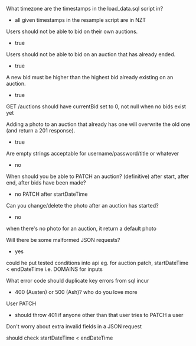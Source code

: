 What timezone are the timestamps in the load_data.sql script in?
- all given timestamps in the resample script are in NZT

Users should not be able to bid on their own auctions.
- true

Users should not be able to bid on an auction that has already ended.
- true

A new bid must be higher than the highest bid already existing on an auction.
- true

GET /auctions should have currentBid set to 0, not null when no bids exist yet

Adding a photo to an auction that already has one will overwrite the old one (and return a 201 response).
- true

Are empty strings acceptable for username/password/title or whatever
- no

When should you be able to PATCH an auction? (definitive) after start, after end, after bids have been made?
- no PATCH after startDateTime

Can you change/delete the photo after an auction has started?
- no

when there's no photo for an auction, it return a default photo




Will there be some malformed JSON requests?
- yes

could he put tested conditions into api eg. for auction patch, startDateTime < endDateTime i.e. DOMAINS for inputs

What error code should duplicate key errors from sql incur
- 400 (Austen) or 500 (Ash)? who do you love more

User PATCH
- should throw 401 if anyone other than that user tries to PATCH a user

Don't worry about extra invalid fields in a JSON request

should check startDateTime < endDateTime